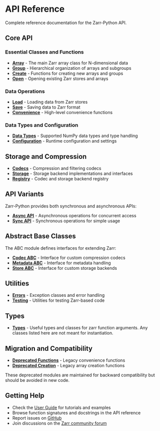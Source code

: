 # API Reference

Complete reference documentation for the Zarr-Python API.

## Core API

### Essential Classes and Functions

- **[Array](array.md)** - The main Zarr array class for N-dimensional data
- **[Group](group.md)** - Hierarchical organization of arrays and subgroups
- **[Create](create.md)** - Functions for creating new arrays and groups
- **[Open](open.md)** - Opening existing Zarr stores and arrays

### Data Operations

- **[Load](load.md)** - Loading data from Zarr stores
- **[Save](save.md)** - Saving data to Zarr format
- **[Convenience](convenience.md)** - High-level convenience functions

### Data Types and Configuration

- **[Data Types](dtype.md)** - Supported NumPy data types and type handling
- **[Configuration](config.md)** - Runtime configuration and settings

## Storage and Compression

- **[Codecs](codecs.md)** - Compression and filtering codecs
- **[Storage](storage.md)** - Storage backend implementations and interfaces
- **[Registry](registry.md)** - Codec and storage backend registry

## API Variants

Zarr-Python provides both synchronous and asynchronous APIs:

- **[Async API](api_async.md)** - Asynchronous operations for concurrent access
- **[Sync API](api_sync.md)** - Synchronous operations for simple usage

## Abstract Base Classes

The ABC module defines interfaces for extending Zarr:

- **[Codec ABC](abc/codec.md)** - Interface for custom compression codecs
- **[Metadata ABC](abc/metadata.md)** - Interface for metadata handling
- **[Store ABC](abc/store.md)** - Interface for custom storage backends

## Utilities

- **[Errors](errors.md)** - Exception classes and error handling
- **[Testing](testing.md)** - Utilities for testing Zarr-based code

## Types

- **[Types](types.md)** - Useful types and classes for zarr function arguments.  Any classes listed here are not meant for instantiation.

## Migration and Compatibility

- **[Deprecated Functions](deprecated/convenience.md)** - Legacy convenience functions
- **[Deprecated Creation](deprecated/creation.md)** - Legacy array creation functions

These deprecated modules are maintained for backward compatibility but should be avoided in new code.

## Getting Help

- Check the [User Guide](../user-guide/index.md) for tutorials and examples
- Browse function signatures and docstrings in the API reference
- Report issues on [GitHub](https://github.com/zarr-developers/zarr-python)
- Join discussions on the [Zarr community forum](https://github.com/zarr-developers/community)

